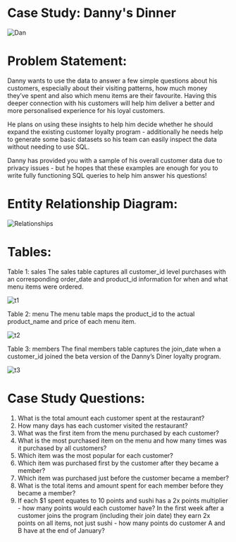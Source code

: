 # Case Study: Danny's Dinner

![Dan](https://user-images.githubusercontent.com/130475600/232505947-b41b9f66-ee22-4267-a0d5-f0aea79366fc.png)


# Problem Statement:
Danny wants to use the data to answer a few simple questions about his customers, especially about their visiting patterns, how much money they’ve spent and also which menu items are their favourite. Having this deeper connection with his customers will help him deliver a better and more personalised experience for his loyal customers.

He plans on using these insights to help him decide whether he should expand the existing customer loyalty program - additionally he needs help to generate some basic datasets so his team can easily inspect the data without needing to use SQL.

Danny has provided you with a sample of his overall customer data due to privacy issues - but he hopes that these examples are enough for you to write fully functioning SQL queries to help him answer his questions!

# Entity Relationship Diagram:

![Relationships](https://user-images.githubusercontent.com/130475600/232506459-855fa265-cda8-43a3-b47c-42c090d1fd65.png)

# Tables:

Table 1: sales
The sales table captures all customer_id level purchases with an corresponding order_date and product_id information for when and what menu items were ordered.

![t1](https://user-images.githubusercontent.com/130475600/232506893-b4ce506c-2daf-4c51-b14f-578437987ab0.PNG)

Table 2: menu
The menu table maps the product_id to the actual product_name and price of each menu item.

![t2](https://user-images.githubusercontent.com/130475600/232506956-d5e48085-d0d2-4d6b-ac82-24d1967c442f.PNG)

Table 3: members
The final members table captures the join_date when a customer_id joined the beta version of the Danny’s Diner loyalty program.

![t3](https://user-images.githubusercontent.com/130475600/232507027-1e0841ea-eb6f-4925-a7ff-3a230e9792dc.PNG)

# Case Study Questions:
1. What is the total amount each customer spent at the restaurant?
2. How many days has each customer visited the restaurant?
3. What was the first item from the menu purchased by each customer?
4. What is the most purchased item on the menu and how many times was it purchased by all customers?
5. Which item was the most popular for each customer?
6. Which item was purchased first by the customer after they became a member?
7. Which item was purchased just before the customer became a member?
8. What is the total items and amount spent for each member before they became a member?
9. If each $1 spent equates to 10 points and sushi has a 2x points multiplier - how many points would each customer have?
In the first week after a customer joins the program (including their join date) they earn 2x points on all items, not just sushi - how many points do customer A and B have at the end of January?
